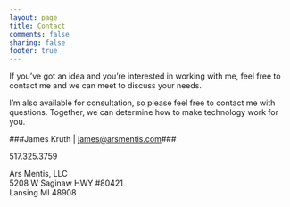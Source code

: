 ```yaml
---
layout: page
title: Contact
comments: false
sharing: false
footer: true
---
```


If you’ve got an idea and you’re interested in working with me, feel free to contact me and we can meet to discuss your needs.

I’m also available for consultation, so please feel free to contact me with questions. Together, we can determine how to make technology work for you.

###James Kruth | james@arsmentis.com###

517.325.3759

Ars Mentis, LLC    
5208 W Saginaw HWY #80421    
Lansing MI 48908